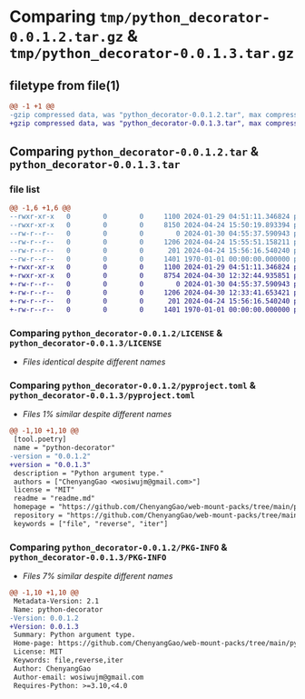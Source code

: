 # Comparing `tmp/python_decorator-0.0.1.2.tar.gz` & `tmp/python_decorator-0.0.1.3.tar.gz`

## filetype from file(1)

```diff
@@ -1 +1 @@
-gzip compressed data, was "python_decorator-0.0.1.2.tar", max compression
+gzip compressed data, was "python_decorator-0.0.1.3.tar", max compression
```

## Comparing `python_decorator-0.0.1.2.tar` & `python_decorator-0.0.1.3.tar`

### file list

```diff
@@ -1,6 +1,6 @@
--rwxr-xr-x   0        0        0     1100 2024-01-29 04:51:11.346824 python_decorator-0.0.1.2/LICENSE
--rwxr-xr-x   0        0        0     8150 2024-04-24 15:50:19.893394 python_decorator-0.0.1.2/decorator0/__init__.py
--rw-r--r--   0        0        0        0 2024-01-30 04:55:37.590943 python_decorator-0.0.1.2/decorator0/py.typed
--rw-r--r--   0        0        0     1206 2024-04-24 15:55:51.158211 python_decorator-0.0.1.2/pyproject.toml
--rw-r--r--   0        0        0      201 2024-04-24 15:56:16.540240 python_decorator-0.0.1.2/readme.md
--rw-r--r--   0        0        0     1401 1970-01-01 00:00:00.000000 python_decorator-0.0.1.2/PKG-INFO
+-rwxr-xr-x   0        0        0     1100 2024-01-29 04:51:11.346824 python_decorator-0.0.1.3/LICENSE
+-rwxr-xr-x   0        0        0     8754 2024-04-30 12:32:44.935851 python_decorator-0.0.1.3/decorator0/__init__.py
+-rw-r--r--   0        0        0        0 2024-01-30 04:55:37.590943 python_decorator-0.0.1.3/decorator0/py.typed
+-rw-r--r--   0        0        0     1206 2024-04-30 12:33:41.653421 python_decorator-0.0.1.3/pyproject.toml
+-rw-r--r--   0        0        0      201 2024-04-24 15:56:16.540240 python_decorator-0.0.1.3/readme.md
+-rw-r--r--   0        0        0     1401 1970-01-01 00:00:00.000000 python_decorator-0.0.1.3/PKG-INFO
```

### Comparing `python_decorator-0.0.1.2/LICENSE` & `python_decorator-0.0.1.3/LICENSE`

 * *Files identical despite different names*

### Comparing `python_decorator-0.0.1.2/pyproject.toml` & `python_decorator-0.0.1.3/pyproject.toml`

 * *Files 1% similar despite different names*

```diff
@@ -1,10 +1,10 @@
 [tool.poetry]
 name = "python-decorator"
-version = "0.0.1.2"
+version = "0.0.1.3"
 description = "Python argument type."
 authors = ["ChenyangGao <wosiwujm@gmail.com>"]
 license = "MIT"
 readme = "readme.md"
 homepage = "https://github.com/ChenyangGao/web-mount-packs/tree/main/python-module/python-decorator"
 repository = "https://github.com/ChenyangGao/web-mount-packs/tree/main/python-module/python-decorator"
 keywords = ["file", "reverse", "iter"]
```

### Comparing `python_decorator-0.0.1.2/PKG-INFO` & `python_decorator-0.0.1.3/PKG-INFO`

 * *Files 7% similar despite different names*

```diff
@@ -1,10 +1,10 @@
 Metadata-Version: 2.1
 Name: python-decorator
-Version: 0.0.1.2
+Version: 0.0.1.3
 Summary: Python argument type.
 Home-page: https://github.com/ChenyangGao/web-mount-packs/tree/main/python-module/python-decorator
 License: MIT
 Keywords: file,reverse,iter
 Author: ChenyangGao
 Author-email: wosiwujm@gmail.com
 Requires-Python: >=3.10,<4.0
```

